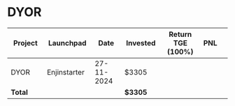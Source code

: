 # DYOR



<table data-full-width="true"><thead><tr><th width="152">Project</th><th width="138">Launchpad</th><th width="132">Date</th><th width="133">Invested</th><th width="176">Return TGE (100%)</th><th>PNL</th><th></th></tr></thead><tbody><tr><td>DYOR</td><td>Enjinstarter</td><td>27-11-2024</td><td>$3305</td><td></td><td></td><td></td></tr><tr><td><strong>Total</strong></td><td></td><td></td><td><strong>$3305</strong></td><td></td><td></td><td></td></tr></tbody></table>

